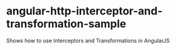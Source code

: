# angular-http-interceptor-and-transformation-sample
Shows how to use Interceptors and Transformations in AngularJS
